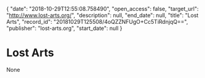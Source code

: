 {
  "date": "2018-10-29T12:55:08.758490", 
  "open_access": false, 
  "target_url": "http://www.lost-arts.org/", 
  "description": null, 
  "end_date": null, 
  "title": "Lost Arts", 
  "record_id": "20181029T125508/4oQZZNFUgO+Cc5TiRdnjqQ==", 
  "publisher": "lost-arts.org", 
  "start_date": null
}

# Lost Arts

None